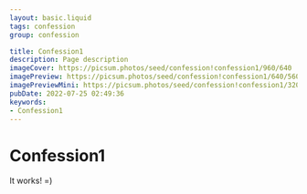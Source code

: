 ```yaml
---
layout: basic.liquid
tags: confession
group: confession

title: Confession1
description: Page description
imageCover: https://picsum.photos/seed/confession!confession1/960/640
imagePreview: https://picsum.photos/seed/confession!confession1/640/560
imagePreviewMini: https://picsum.photos/seed/confession!confession1/320/240
pubDate: 2022-07-25 02:49:36
keywords:
- Confession1
---
```


# Confession1

It works! =)
